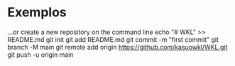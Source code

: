 # Exemplos
…or create a new repository on the command line
echo "# WKL" >> README.md
git init
git add README.md
git commit -m "first commit"
git branch -M main
git remote add origin https://github.com/kasuowkl/WKL.git
git push -u origin main
